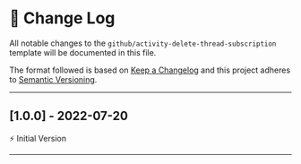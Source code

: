 # 📣 Change Log
All notable changes to the `github/activity-delete-thread-subscription` template will be documented in this file.

The format followed is based on [Keep a Changelog](http://keepachangelog.com/) and this project adheres to [Semantic Versioning](http://semver.org/).

---
 
## [1.0.0] - 2022-07-20
 
⚡️ Initial Version
 
---

